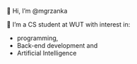 👋 Hi, I’m @mgrzanka

🌱 I’m a CS student at WUT with interest in:
  - programming,
  - Back-end development and
  - Artificial Intelligence

<!---
mgrzanka/mgrzanka is a ✨ special ✨ repository because its `README.md` (this file) appears on your GitHub profile.
You can click the Preview link to take a look at your changes.
--->
